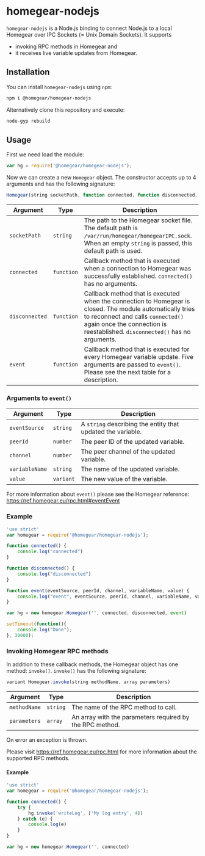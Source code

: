 # homegear-nodejs

`homegear-nodejs` is a Node.js binding to connect Node.js to a local Homegear over IPC Sockets (= Unix Domain Sockets). It supports

* invoking RPC methods in Homegear and
* it receives live variable updates from Homegear.

## Installation

You can install `homegear-nodejs` using `npm`:

```bash
npm i @homegear/homegear-nodejs
```

Alternatively clone this repository and execute:

```bash
node-gyp rebuild
```

## Usage

First we need load the module:

```javascript
var hg = require('@homegear/homegear-nodejs');
```

Now we can create a new `Homegear` object. The constructor accepts up to 4 arguments and has the following signature:

```javascript
Homegear(string socketPath, function connected, function disconnected, function event)
```

| Argument       | Type       | Description                                                  |
| -------------- | ---------- | ------------------------------------------------------------ |
| `socketPath`   | `string`   | The path to the Homegear socket file. The default path is `/var/run/homegear/homegearIPC.sock`. When an empty `string` is passed, this default path is used. |
| `connected`    | `function` | Callback method that is executed when a connection to Homegear was successfully established. `connected()` has no arguments. |
| `disconnected` | `function` | Callback method that is executed when the connection to Homegear is closed. The module automatically tries to reconnect and calls `connected()` again once the connection is reestablished. `disconnected()` has no arguments. |
| `event`        | `function` | Callback method that is executed for every Homegear variable update.  Five arguments are passed to `event()`. Please see the next table for a description. |

### Arguments to `event()`

| Argument       | Type      | Description                                                 |
| -------------- | --------- | ----------------------------------------------------------- |
| `eventSource`  | `string`  | A `string` describing the entity that updated the variable. |
| `peerId`       | `number`  | The peer ID of the updated variable.                        |
| `channel`      | `number`  | The peer channel of the updated variable.                   |
| `variableName` | `string`  | The name of the updated variable.                           |
| `value`        | `variant` | The new value of the variable.                              |

For more information about `event()` please see the Homegear reference: https://ref.homegear.eu/rpc.html#eventEvent

### Example

```javascript
'use strict'
var homegear = require('@homegear/homegear-nodejs');

function connected() {
    console.log("connected")
}

function disconnected() {
    console.log("disconnected")
}

function event(eventSource, peerId, channel, variableName, value) {
    console.log("event", eventSource, peerId, channel, variableName, value)
}

var hg = new homegear.Homegear('', connected, disconnected, event)

setTimeout(function(){ 
    console.log("Done"); 
}, 30000);
```



### Invoking Homegear RPC methods

In addition to these callback methods, the Homegear object has one method: `invoke()`. `invoke()` has the following signature:

```javascript
variant Homegear.invoke(string methodName, array parameters)
```

| Argument     | Type     | Description                                              |
| ------------ | -------- | -------------------------------------------------------- |
| `methodName` | `string` | The name of the RPC method to call.                      |
| `parameters` | `array`  | An array with the parameters required by the RPC method. |

On error an exception is thrown.

Please visit https://ref.homegear.eu/rpc.html for more information about the supported RPC methods.

#### Example

```javascript
'use strict'
var homegear = require('@homegear/homegear-nodejs');

function connected() {
    try {
        hg.invoke('writeLog', ['My log entry', 4])
    } catch (e) {
        console.log(e)
    }
}

var hg = new homegear.Homegear('', connected)
```